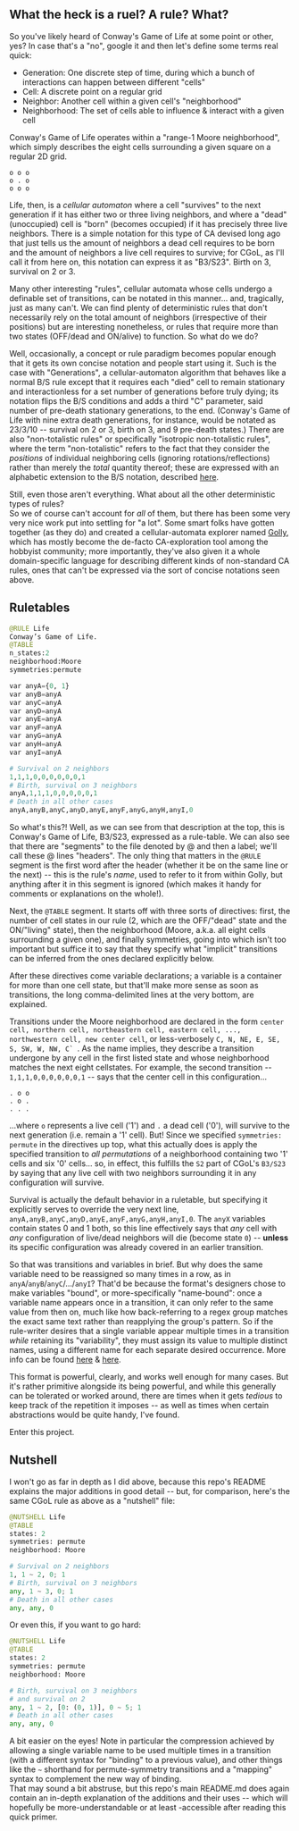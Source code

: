 ## What the heck is a ruel? A rule? What?

So you've likely heard of Conway's Game of Life at some point or other, yes? In case that's a "no", google it and then let's define some terms real quick:

- Generation: One discrete step of time, during which a bunch of interactions can happen between different "cells"
- Cell: A discrete point on a regular grid
- Neighbor: Another cell within a given cell's "neighborhood"
- Neighborhood: The set of cells able to influence & interact with a given cell

Conway's Game of Life operates within a "range-1 Moore neighborhood", which simply describes the eight cells surrounding a given square on a regular
2D grid.

```
o o o
o . o
o o o
```
Life, then, is a *cellular automaton* where a cell "survives" to the next generation if it has either two or three living neighbors,
and where a "dead" (unoccupied) cell is "born" (becomes occupied) if it has precisely three live neighbors. There is a simple notation for this
type of CA devised long ago that just tells us the amount of neighbors a dead cell requires to be born and the amount of neighbors a live
cell requires to survive; for CGoL, as I'll call it from here on, this notation can express it as "B3/S23". Birth on 3, survival on 2 or 3.

Many other interesting "rules", cellular automata whose cells undergo a definable set of transitions, can be notated in this manner...
and, tragically, just as many can't. We can find plenty of deterministic rules that don't
necessarily rely on the total amount of neighbors (irrespective of their positions) but are interesting nonetheless, or rules that require
more than two states (OFF/dead and ON/alive) to function. So what do we do?

Well, occasionally, a concept or rule paradigm becomes popular enough that it gets its own concise notation and people start using it.
Such is the case with "Generations", a cellular-automaton algorithm that behaves like a normal B/S rule except that it requires each
"died" cell to remain stationary and interactionless for a set number of generations before truly dying; its notation flips the B/S
conditions and adds a third "C" parameter, said number of pre-death stationary generations, to the end. (Conway's Game of Life with
nine extra death generations, for instance, would be notated as 23/3/10 -- survival on 2 or 3, birth on 3, and 9 pre-death states.)
There are also "non-totalistic rules" or specifically "isotropic non-totalistic rules", where the term "non-totalistic" refers to the
fact that they consider the *positions* of individual neighboring cells (ignoring rotations/reflections) rather than merely the *total* quantity thereof;
these are expressed with an alphabetic extension to the B/S notation, described [here](http://www.ibiblio.org/lifepatterns/neighbors2.html).

Still, even those aren't everything. What about all the other deterministic types of rules?  
So we of course can't account for *all* of them, but there has been some very very nice work put into settling for "a lot". Some smart folks
have gotten together (as they do) and created a cellular-automata explorer named [Golly](https://golly.sourceforge.net), which has
mostly become the de-facto CA-exploration tool among the hobbyist community; more importantly, they've also given it a whole
domain-specific language for describing different kinds of non-standard CA rules, ones that can't be expressed via the sort of concise
notations seen above.

## Ruletables

```py
@RULE Life
Conway’s Game of Life.
@TABLE
n_states:2
neighborhood:Moore
symmetries:permute

var anyA={0, 1}
var anyB=anyA
var anyC=anyA
var anyD=anyA
var anyE=anyA
var anyF=anyA
var anyG=anyA
var anyH=anyA
var anyI=anyA

# Survival on 2 neighbors
1,1,1,0,0,0,0,0,0,1
# Birth, survival on 3 neighbors
anyA,1,1,1,0,0,0,0,0,1
# Death in all other cases
anyA,anyB,anyC,anyD,anyE,anyF,anyG,anyH,anyI,0
```

So what's this?! Well, as we can see from that description at the top, this is Conway's Game of Life, B3/S23, expressed as a rule-table.
We can also see that there are "segments" to the file denoted by @ and then a label; we'll call these @ lines "headers". The only thing
that matters in the `@RULE` segment is the first word after the header (whether it be on the same line or the next) -- this is the rule's
*name*, used to refer to it from within Golly, but anything after it in this segment is ignored (which makes it handy for comments or 
explanations on the whole!).

Next, the `@TABLE` segment. It starts off with three sorts of directives: first, the number of cell states in our rule (2, which are the
OFF/"dead" state and the ON/"living" state), then the neighborhood (Moore, a.k.a. all eight cells surrounding a given one), and finally
symmetries, going into which isn't too important but suffice it to say that they specify what "implicit" transitions can be inferred from
the ones declared explicitly below.

After these directives come variable declarations; a variable is a container for more than one cell state, but that'll make more sense
as soon as transitions, the long comma-delimited lines at the very bottom, are explained.

Transitions under the Moore neighborhood are declared in the form
`center cell, northern cell, northeastern cell, eastern cell, ..., northwestern cell, new center cell`,
or less-verbosely ``C, N, NE, E, SE, S, SW, W, NW, C` ``. As the name implies, they describe a transition undergone by any cell in
the first listed state and whose neighborhood matches the next eight cellstates.
For example, the second transition -- `1,1,1,0,0,0,0,0,0,1` -- says that the center cell in this configuration...

```
. o o
. o .
. . .
```

...where `o` represents a live cell ('1') and `.` a dead cell ('0'), will survive to the next generation (i.e. remain a '1' cell).
But! Since we specified `symmetries: permute` in the directives up top, what this actually does is apply the specified transition
to *all permutations* of a neighborhood containing two '1' cells and six '0' cells... so, in effect, this fulfills the `S2` part of
CGoL's `B3/S23` by saying that any live cell with two neighbors surrounding it in any configuration will survive.

Survival is actually the default behavior in a ruletable, but specifying it explicitly serves to override the very next line,
`anyA,anyB,anyC,anyD,anyE,anyF,anyG,anyH,anyI,0`. The `anyX` variables contain states 0 and 1 both, so this line effectively says
that *any* cell with *any* configuration of live/dead neighbors will die (become state `0`) -- **unless** its specific configuration
was already covered in an earlier transition.

So that was transitions and variables in brief. But why does the same variable need to be reassigned so many times in a row, as in
`anyA`/`anyB`/`anyC`/.../`anyI`? That'd be because the format's designers chose to make variables "bound", or more-specifically
"name-bound": once a variable name appears once in a transition, it can only refer to the same value from then on, much like how
back-referring to a regex group matches the exact same text rather than reapplying the group's pattern. So if the
rule-writer desires that a single variable appear multiple times in a transition *while* retaining its "variability", they must
assign its value to multiple distinct names, using a different name for each separate desired occurrence.
More info can be found [here](GollyGang/ruletablerepository/wiki/TheFormat) & [here](http://golly.sourceforge.net/Help/formats.html#table).

This format is powerful, clearly, and works well enough for many cases. But it's rather primitive alongside its being powerful,
and while this generally can be tolerated or worked around, there are times when it gets *tedious* to keep track of the repetition
it imposes -- as well as times when certain abstractions would be quite handy, I've found.

Enter this project.

## Nutshell

I won't go as far in depth as I did above, because this repo's README explains the major additions in good detail -- but, for
comparison, here's the same CGoL rule as above as a "nutshell" file:

```py
@NUTSHELL Life
@TABLE
states: 2
symmetries: permute
neighborhood: Moore

# Survival on 2 neighbors
1, 1 ~ 2, 0; 1
# Birth, survival on 3 neighbors
any, 1 ~ 3, 0; 1
# Death in all other cases
any, any, 0
```

Or even this, if you want to go hard:

```py
@NUTSHELL Life
@TABLE
states: 2
symmetries: permute
neighborhood: Moore

# Birth, survival on 3 neighbors
# and survival on 2
any, 1 ~ 2, [0: (0, 1)], 0 ~ 5; 1
# Death in all other cases
any, any, 0
```

A bit easier on the eyes! Note in particular the compression achieved by allowing a single variable name to be used multiple times in
a transition (with a different syntax for "binding" to a previous value), and other things like the `~` shorthand for permute-symmetry
transitions and a "mapping" syntax to complement the new way of binding.  
That may sound a bit abstruse, but this repo's main README.md does again contain an in-depth explanation of the additions and their
uses -- which will hopefully be more-understandable or at least -accessible after reading this quick primer.
